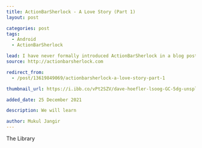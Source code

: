 ```yaml
---
title: ActionBarSherlock - A Love Story (Part 1)
layout: post

categories: post
tags:
  - Android
  - ActionBarSherlock

lead: I have never formally introduced ActionBarSherlock in a blog post.
source: http://actionbarsherlock.com

redirect_from:
  - /post/13619849069/actionbarsherlock-a-love-story-part-1

thumbnail_url: https://i.ibb.co/vPt2SZV/dave-hoefler-lsoog-GC-5dg-unsplash.jpg" alt="dave-hoefler-lsoog-GC-5dg-unsplash

added_date: 25 December 2021

description: We will learn

author: Mukul Jangir
---
```


The Library